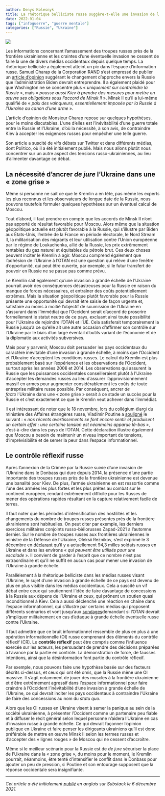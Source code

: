 ```yaml
---
author: Denys Kolesnyk
title: La rhétorique belliciste russe suggère-t-elle une invasion de l'Ukraine ?
date: 2022-01-04
tags: ["infoguerre", "guerre mentale"]
categories: ["Russie", "Ukraine"]
---
```

![](/images/bild-amassement-troupes-russes-ukraine.jpg)

Les informations concernant l’amassement des troupes russes près de la frontière ukrainienne et les craintes d’une éventuelle invasion ne cessent de faire la une de divers médias occidentaux depuis quelque temps. La rhétorique belliciste a également atteint un pic dans l’espace d’information russe. Samuel Charap de la Corporation RAND s’est empressé de publier un [article d’opinion](https://www.politico.com/news/magazine/2021/11/19/ukraine-russia-putin-border-522989) suggérant le changement d’approche envers la Russie que l’administration Biden devrait entreprendre. Il a également plaidé pour que Washington ne se concentre plus « *uniquement sur contraindre la Russie* », mais « *pousse aussi Kiev à prendre des mesures pour mettre en œuvre ses obligations sous l’accord de Minsk II* ». Minsk II qu’il a lui-même qualifié de « *paix des vainqueurs, essentiellement imposée par la Russie à l’Ukraine au canon d’une arme* ».

L’article d’opinion de Monsieur Charap repose sur quelques hypothèses, pour le moins discutables. L’une d’elles est l’inévitabilité d’une guerre totale entre la Russie et l’Ukraine, d’où la nécessité, à son avis, de contraindre Kiev à accepter les exigences russes pour empêcher une telle guerre.

Son article a suscité de vifs débats sur Twitter et dans différents médias, dont Politico, où il a été initialement publié. Mais nous allons plutôt nous concentrer sur un autre aspect des tensions russo-ukrainiennes, au lieu d’alimenter davantage ce débat.

## **La nécessité d’ancrer *de jure* l’Ukraine dans une « zone grise »**

Même si personne ne sait ce que le Kremlin a en tête, pas même les experts les plus reconnus et les observateurs de longue date de la Russie, nous pouvons toutefois formuler quelques hypothèses sur un éventuel calcul de Moscou.

Tout d’abord, il faut prendre en compte que les accords de Minsk II n’ont pas apporté de résultat favorable pour Moscou. Alors même que la situation géopolitique actuelle est plutôt favorable à la Russie, qui s’illustre par Biden aux États-Unis, l’entrée de la France en période électorale, le Nord Stream II, la militarisation des migrants et leur utilisation contre l’Union européenne par le régime de Loukachenka, allié de la Russie, les prix extrêmement rentables du gaz naturel et équitables du pétrole brut. Ces deux choses peuvent inciter le Kremlin à agir. Moscou comprend également que l’adhésion de l’Ukraine à l’OTAN est une question qui relève d’une fenêtre d’opportunité, qui peut être ouverte, par exemple, si le futur transfert de pouvoir en Russie ne se passe pas comme prévu.

Le Kremlin sait également qu’une invasion à grande échelle de l’Ukraine pourrait avoir des conséquences désastreuses pour la Russie en raison du manque de forces nécessaires, et entraîner des coûts potentiellement extrêmes. Mais la situation géopolitique plutôt favorable pour la Russie présente une opportunité qui devrait être saisie de façon urgente et, satisfaire au moins à moitié l’objectif de soumission de l’Ukraine en s’assurant dans l’immédiat que l’Occident serait d’accord de proscrire formellement le statut neutre de ce pays, excluant ainsi toute possibilité pour l’Ukraine de rejoindre l’OTAN et l’UE. Cela satisferait temporairement la Russie jusqu’à ce qu’elle ait une autre occasion d’affirmer son contrôle sur l’Ukraine par le biais d’un large éventail d’outils variant de l’économie et de la diplomatie aux activités subversives.

Mais pour y parvenir, Moscou doit persuader les pays occidentaux du caractère inévitable d’une invasion à grande échelle, à moins que l’Occident et l’Ukraine n’acceptent les conditions russes. Le calcul du Kremlin est plus probablement basé sur l’expérience et les observations de l’Occident, surtout après les années 2008 et 2014. Les observations qui assurent la Russie que les puissances occidentales conseilleraient plutôt à l’Ukraine d’accepter les demandes russes au lieu d’assurer l’approvisionnement massif en armes pour augmenter considérablement les coûts de toute entreprise militaire russe possible. Par conséquent, ancrer *de facto* l’Ukraine dans une « zone grise » serait à ce stade un succès pour la Russie et c’est exactement ce que le Kremlin veut achever dans l’immédiat.

Il est intéressant de noter que le 18 novembre, lors du collégium élargi du ministère des Affaires étrangères russe, Vladimir Poutine a [souligné](http://kremlin.ru/events/president/news/67123) le suivant : « *nos récents avertissements se font encore sentir et produisent un certain effet : une certaine tension est néanmoins apparue là-bas* », c’est-à-dire dans les pays de l’OTAN. Cette déclaration illustre également que Moscou a besoin de maintenir un niveau important de tensions, d’imprévisibilité et de semer la peur dans l’espace informationnel.

## **Le contrôle réflexif russe**

Après l’annexion de la Crimée par la Russie suivie d’une invasion de l’Ukraine dans le Donbass qui dure depuis 2014, la présence d’une partie importante des troupes russes près de la frontière ukrainienne est devenue une banalité pour Kiev. De plus, l’armée ukrainienne en est ressortie comme l’une des armées les plus fortes et les plus prêtes au combat sur le continent européen, rendant extrêmement difficile pour les Russes de mener des opérations rapides résultant en la capture relativement facile de terres.

Il faut noter que les périodes d’intensification des hostilités et les changements du nombre de troupes russes présentes près de la frontière ukrainienne sont habituelles. On peut citer par exemple, les derniers exercices militaires conjoints russo-biélorusses Zapad-2021 à l’automne dernier. Sur le nombre de troupes russes aux frontières ukrainiennes le ministre de la Défense de l’Ukraine, Oleksii Reznikov, s’est exprimé le 3 décembre en [déclarant](https://beta.dw.com/uk/zahroza-vtorhnennia-kyiv-narakhuvav-94-tysiachi-viiskovykh-rf-dovkola-ukrainy/a-60006354) qu’il y a actuellement 94,3 milles soldats russes en Ukraine et dans les environs « *qui peuvent être utilisés pour une escalade* ». Il convient de garder à l’esprit que ce nombre n’est pas extraordinaire et qu’il ne suffit en aucun cas pour mener une invasion de l’Ukraine à grande échelle.

Parallèlement à la rhétorique belliciste dans les médias russes visant l’Ukraine, le sujet d’une invasion à grande échelle de ce pays est devenu de plus en plus visible dans les médias occidentaux. Cela a suscité un vif débat entre ceux qui soutiennent l’idée de faire davantage de concessions à la Russie aux dépens de l’Ukraine et ceux, qui prônent un soutien quasi inconditionnel à Kiev. Cela a aussi déclenché une réaction en chaîne dans l’espace informationnel, qui s’illustre par certains médias qui proposent différents scénarios et vont jusqu’aux [sondages](https://www.rp.pl/spoleczenstwo/art19166891-sondaz-polacy-za-militarnym-wsparciem-dla-ukrainy-w-przypadku-ataku-rosji)demandant si l’OTAN devrait s’impliquer militairement en cas d’attaque à grande échelle éventuelle russe contre l’Ukraine.

Il faut admettre que ce bruit informationnel ressemble de plus en plus à une opération informationnelle (OI) russe comprenant des éléments du contrôle réflexif (CR). Le **contrôle réflexif** peut être compris comme l’influence exercée sur les acteurs, les persuadant de prendre des décisions préparées à l’avance par la partie en contrôle. La démonstration de force, de fausses intentions, ainsi que la désinformation font partie du contrôle réflexif.

Par exemple, nous pouvons faire une hypothèse basée sur des facteurs décrits ci-dessus, et ceux qui ont été omis, que la Russie mène une OI massive. Il s’agit notamment de jouer des muscles à la frontière ukrainienne et d’être extrêmement agressif dans l’espace informationnel pour faire craindre à l’Occident l’inévitabilité d’une invasion à grande échelle de l’Ukraine, ce qui devrait inciter les pays occidentaux à contraindre l’Ukraine de faire des concessions au nom du *statu quo*.

Alors que les OI russes en Ukraine visent à semer la panique au sein de la société ukrainienne, à présenter l’Occident comme un partenaire peu fiable et à diffuser le récit général selon lequel personne n’aidera l’Ukraine en cas d’invasion russe à grande échelle. Ce qui devrait façonner l’opinion publique en Ukraine et faire penser les dirigeants ukrainiens qu’il est donc préférable de mettre en œuvre Minsk II selon les termes russes et d’accepter des « lignes rouges » de Moscou qui ne cessent d’accroître.

Même si le meilleur scénario pour la Russie est de *de jure* sécuriser la place de l’Ukraine dans la « zone grise », du moins pour le moment, le Kremlin pourrait, néanmoins, être tenté d’intensifier le conflit dans le Donbass pour ajouter un peu de pression, si Poutine et son entourage supposent que la réponse occidentale sera insignifiante.

- - -

*Cet article a été initialement [publié](https://denkolesnyk.substack.com/p/does-the-russian-warmongering-rhetoric) en anglais sur Substack le 6 décembre 2021.*